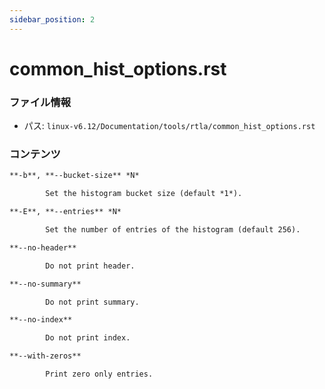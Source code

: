 ```yaml
---
sidebar_position: 2
---
```

# common_hist_options.rst

### ファイル情報

- パス: `linux-v6.12/Documentation/tools/rtla/common_hist_options.rst`

### コンテンツ

```rst
**-b**, **--bucket-size** *N*

        Set the histogram bucket size (default *1*).

**-E**, **--entries** *N*

        Set the number of entries of the histogram (default 256).

**--no-header**

        Do not print header.

**--no-summary**

        Do not print summary.

**--no-index**

        Do not print index.

**--with-zeros**

        Print zero only entries.

```
